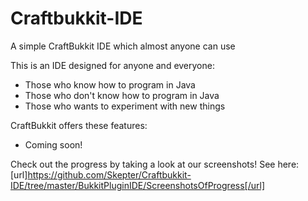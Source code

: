 Craftbukkit-IDE
===============

A simple CraftBukkit IDE which almost anyone can use

This is an IDE designed for anyone and everyone:

* Those who know how to program in Java
* Those who don't know how to program in Java
* Those who wants to experiment with new things

CraftBukkit offers these features:

* Coming soon!

Check out the progress by taking a look at our screenshots! See here:
[url]https://github.com/Skepter/Craftbukkit-IDE/tree/master/BukkitPluginIDE/ScreenshotsOfProgress[/url]
